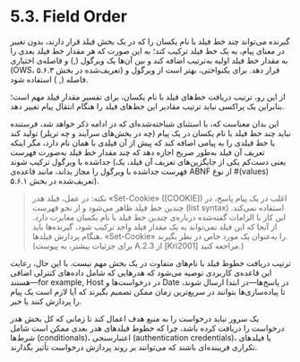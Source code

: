 # 5.3. Field Order

گیرنده می‌تواند چند خط فیلد با نام یکسان را که در یک بخش فیلد قرار دارند، بدون تغییر در معنای پیام، به یک خط فیلد ترکیب کند؛ به این صورت که هر مقدار خط فیلد بعدی را به مقدار خط فیلد اولیه به‌ترتیب اضافه کند و بین آن‌ها یک ویرگول (,) و فاصله‌ی اختیاری (OWS، تعریف‌شده در بخش ۵.۶.۳) قرار دهد. برای یکنواختی، بهتر است از ویرگول و فاصله (, ) استفاده شود.

از این رو، ترتیب دریافت خط‌های فیلد با نام یکسان، برای تفسیر مقدار فیلد مهم است؛ بنابراین یک پراکسی نباید ترتیب مقادیر این خط‌های فیلد را هنگام انتقال پیام تغییر دهد.

این بدان معناست که، با استثنای شناخته‌شده‌ای که در ادامه ذکر خواهد شد، فرستنده نباید چند خط فیلد با نام یکسان در یک پیام (چه در بخش‌های سرآیند و چه تریلر) تولید کند یا خط فیلدی را به پیامی اضافه کند که پیش از آن فیلدی با همان نام دارد، مگر اینکه تعریف آن فیلد به‌طور صریح اجازه دهد که چند مقدار خط فیلد به‌صورت فهرست جداشده با ویرگول ترکیب شوند (یعنی دست‌کم یکی از جایگزین‌های تعریف آن فیلد، یک فهرست جداشده با ویرگول را مجاز بداند، مانند قاعده‌ی ABNF از نوع #(values) تعریف‌شده در بخش ۵.۶.۱).

> نکته: در عمل، فیلد هدر «Set-Cookie» ([COOKIE]) اغلب در یک پیام پاسخ، در چندین خط فیلد ظاهر می‌شود و از نحو فهرست (list syntax) استفاده نمی‌کند. این کار با الزامات گفته‌شده درباره‌ی چندین خط فیلد با نام یکسان مغایرت دارد. از آنجا که این فیلد نمی‌تواند به یک مقدار فیلد واحد ترکیب شود، گیرنده‌ها باید هنگام پردازش فیلدها، «Set-Cookie» را به‌عنوان یک مورد خاص در نظر بگیرند. (برای جزئیات بیشتر، به پیوست A.2.3 از [Kri2001] مراجعه کنید.)

ترتیب دریافت خطوط فیلد با نام‌های متفاوت در یک بخش مهم نیست.
با این حال، رعایت این قاعده‌ی کاربردی توصیه می‌شود که هدرهایی که شامل داده‌های کنترلی اضافی هستند—for example, Host در درخواست‌ها و Date در پاسخ‌ها—در ابتدا ارسال شوند،
تا پیاده‌سازی‌ها بتوانند در سریع‌ترین زمان ممکن تصمیم بگیرند که آیا لازم است یک پیام را پردازش کنند یا خیر.

یک سرور نباید درخواست را به منبع هدف اعمال کند تا زمانی که کل بخش هدر درخواست را دریافت کرده باشد،
چرا که خطوط فیلدهای هدر بعدی ممکن است شامل شرط‌ها (conditionals)، اعتبارسنجی (authentication credentials)، یا فیلدهای تکراری فریبنده‌ای باشند که می‌توانند بر روند پردازش درخواست تأثیر بگذارند.

